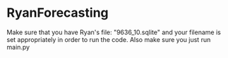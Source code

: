 # RyanForecasting

Make sure that you have Ryan's file: "9636_10.sqlite" and your filename is set appropriately in order to run the code. Also make sure you just run main.py
